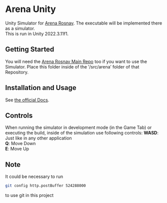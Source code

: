# Arena Unity
Unity Simulator for [Arena Rosnav](https://github.com/Arena-Rosnav/arena-rosnav). The executable will be implemented there as a simulator.  
This is run in Unity 2022.3.11f1.

## Getting Started
You will need the [Arena Rosnav Main Repo](https://github.com/Arena-Rosnav/arena-rosnav) too if you want to use the Simulator.
Place this folder inside of the ′/src/arena′ folder of that Repository.

## Installation and Usage
See [the official Docs](https://arena-rosnav.readthedocs.io/en/latest/packages/unity/unity_simulator/).

## Controls
When running the simulator in development mode (in the Game Tab) or executing the build, inside of the simulation use following controls:
**WASD**: Just like in any other application  
**Q**: Move Down  
**E**: Move Up

## Note
It could be necessary to run 
```bash
git config http.postBuffer 524288000
```
to use git in this project
